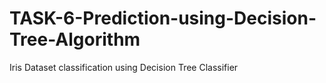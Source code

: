 # TASK-6-Prediction-using-Decision-Tree-Algorithm

Iris Dataset classification using Decision Tree Classifier
